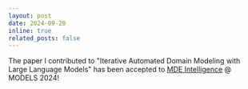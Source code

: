 ```yaml
---
layout: post
date: 2024-09-20
inline: true
related_posts: false
---
```


The paper I contributed to "Iterative Automated Domain Modeling with Large Language Models" has been accepted to [MDE Intelligence](https://mde-intelligence.github.io/) @ MODELS 2024!